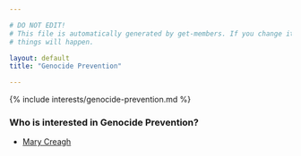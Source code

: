 ```yaml
---

# DO NOT EDIT!
# This file is automatically generated by get-members. If you change it, bad
# things will happen.

layout: default
title: "Genocide Prevention"

---
```


{% include interests/genocide-prevention.md %}

### Who is interested in Genocide Prevention?


* [Mary Creagh](members/mary-creagh.html)
